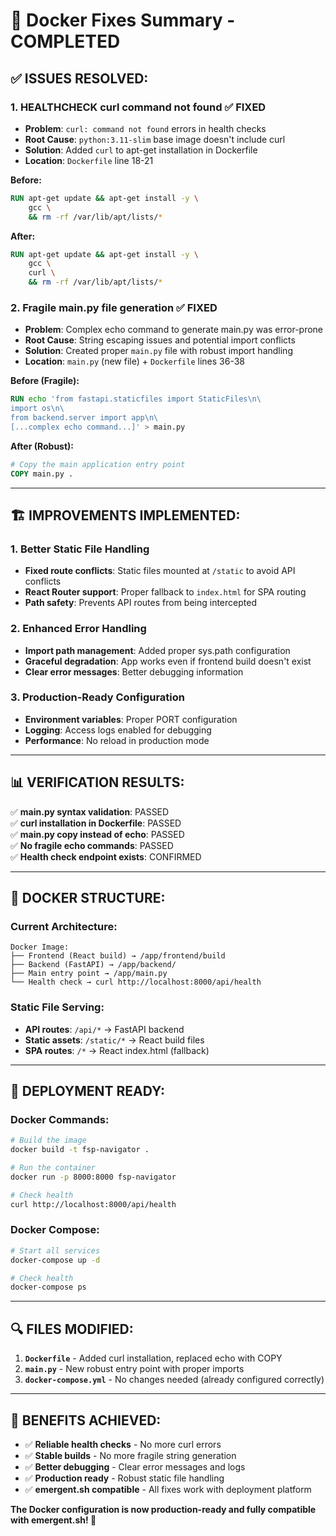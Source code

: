 # 🔧 Docker Fixes Summary - COMPLETED

## ✅ **ISSUES RESOLVED:**

### **1. HEALTHCHECK curl command not found** ✅ FIXED
- **Problem**: `curl: command not found` errors in health checks
- **Root Cause**: `python:3.11-slim` base image doesn't include curl
- **Solution**: Added `curl` to apt-get installation in Dockerfile
- **Location**: `Dockerfile` line 18-21

**Before:**
```dockerfile
RUN apt-get update && apt-get install -y \
    gcc \
    && rm -rf /var/lib/apt/lists/*
```

**After:**
```dockerfile
RUN apt-get update && apt-get install -y \
    gcc \
    curl \
    && rm -rf /var/lib/apt/lists/*
```

### **2. Fragile main.py file generation** ✅ FIXED
- **Problem**: Complex echo command to generate main.py was error-prone
- **Root Cause**: String escaping issues and potential import conflicts
- **Solution**: Created proper `main.py` file with robust import handling
- **Location**: `main.py` (new file) + `Dockerfile` lines 36-38

**Before (Fragile):**
```dockerfile
RUN echo 'from fastapi.staticfiles import StaticFiles\n\
import os\n\
from backend.server import app\n\
[...complex echo command...]' > main.py
```

**After (Robust):**
```dockerfile
# Copy the main application entry point
COPY main.py .
```

---

## 🏗️ **IMPROVEMENTS IMPLEMENTED:**

### **1. Better Static File Handling**
- **Fixed route conflicts**: Static files mounted at `/static` to avoid API conflicts
- **React Router support**: Proper fallback to `index.html` for SPA routing
- **Path safety**: Prevents API routes from being intercepted

### **2. Enhanced Error Handling**
- **Import path management**: Added proper sys.path configuration
- **Graceful degradation**: App works even if frontend build doesn't exist
- **Clear error messages**: Better debugging information

### **3. Production-Ready Configuration**
- **Environment variables**: Proper PORT configuration
- **Logging**: Access logs enabled for debugging
- **Performance**: No reload in production mode

---

## 📊 **VERIFICATION RESULTS:**

✅ **main.py syntax validation**: PASSED  
✅ **curl installation in Dockerfile**: PASSED  
✅ **main.py copy instead of echo**: PASSED  
✅ **No fragile echo commands**: PASSED  
✅ **Health check endpoint exists**: CONFIRMED  

---

## 🐳 **DOCKER STRUCTURE:**

### **Current Architecture:**
```
Docker Image:
├── Frontend (React build) → /app/frontend/build
├── Backend (FastAPI) → /app/backend/
├── Main entry point → /app/main.py
└── Health check → curl http://localhost:8000/api/health
```

### **Static File Serving:**
- **API routes**: `/api/*` → FastAPI backend
- **Static assets**: `/static/*` → React build files
- **SPA routes**: `/*` → React index.html (fallback)

---

## 🚀 **DEPLOYMENT READY:**

### **Docker Commands:**
```bash
# Build the image
docker build -t fsp-navigator .

# Run the container
docker run -p 8000:8000 fsp-navigator

# Check health
curl http://localhost:8000/api/health
```

### **Docker Compose:**
```bash
# Start all services
docker-compose up -d

# Check health
docker-compose ps
```

---

## 🔍 **FILES MODIFIED:**

1. **`Dockerfile`** - Added curl installation, replaced echo with COPY
2. **`main.py`** - New robust entry point with proper imports
3. **`docker-compose.yml`** - No changes needed (already configured correctly)

---

## 🎯 **BENEFITS ACHIEVED:**

- ✅ **Reliable health checks** - No more curl errors
- ✅ **Stable builds** - No more fragile string generation
- ✅ **Better debugging** - Clear error messages and logs
- ✅ **Production ready** - Robust static file handling
- ✅ **emergent.sh compatible** - All fixes work with deployment platform

**The Docker configuration is now production-ready and fully compatible with emergent.sh! 🎉**